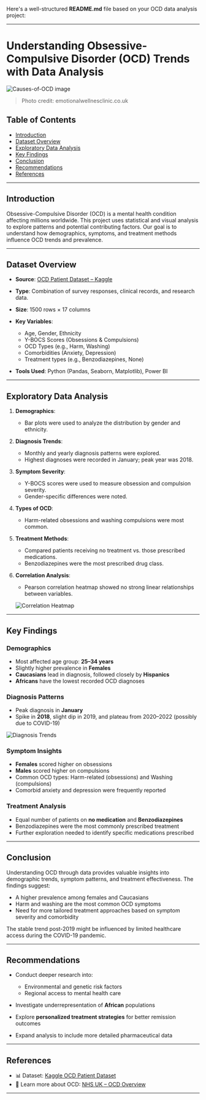 Here's a well-structured **README.md** file based on your OCD data analysis project:

---

# Understanding Obsessive-Compulsive Disorder (OCD) Trends with Data Analysis

![Causes-of-OCD image](https://github.com/TeniOT/Understanding-Obsessive-Compulsive-Disorder-OCD-Trends-A-Data-Analysis/assets/164643376/1a08941d-5635-463c-8e65-9d53e8264732)

> Photo credit: emotionalwellnesclinic.co.uk

## Table of Contents

* [Introduction](#introduction)
* [Dataset Overview](#dataset-overview)
* [Exploratory Data Analysis](#exploratory-data-analysis)
* [Key Findings](#key-findings)
* [Conclusion](#conclusion)
* [Recommendations](#recommendations)
* [References](#references)

---

## Introduction

Obsessive-Compulsive Disorder (OCD) is a mental health condition affecting millions worldwide. This project uses statistical and visual analysis to explore patterns and potential contributing factors. Our goal is to understand how demographics, symptoms, and treatment methods influence OCD trends and prevalence.

---

## Dataset Overview

* **Source**: [OCD Patient Dataset – Kaggle](https://www.kaggle.com/datasets/ohinhaque/ocd-patient-dataset-demographics-and-clinical-data/)
* **Type**: Combination of survey responses, clinical records, and research data.
* **Size**: 1500 rows × 17 columns
* **Key Variables**:

  * Age, Gender, Ethnicity
  * Y-BOCS Scores (Obsessions & Compulsions)
  * OCD Types (e.g., Harm, Washing)
  * Comorbidities (Anxiety, Depression)
  * Treatment types (e.g., Benzodiazepines, None)
* **Tools Used**: Python (Pandas, Seaborn, Matplotlib), Power BI

---

## Exploratory Data Analysis

1. **Demographics**:

   * Bar plots were used to analyze the distribution by gender and ethnicity.

2. **Diagnosis Trends**:

   * Monthly and yearly diagnosis patterns were explored.
   * Highest diagnoses were recorded in January; peak year was 2018.

3. **Symptom Severity**:

   * Y-BOCS scores were used to measure obsession and compulsion severity.
   * Gender-specific differences were noted.

4. **Types of OCD**:

   * Harm-related obsessions and washing compulsions were most common.

5. **Treatment Methods**:

   * Compared patients receiving no treatment vs. those prescribed medications.
   * Benzodiazepines were the most prescribed drug class.

6. **Correlation Analysis**:

   * Pearson correlation heatmap showed no strong linear relationships between variables.

   ![Correlation Heatmap](https://github.com/TeniOT/Exploring-correlation-in-Python-with-OCD-Dataset/assets/164643376/66ee4722-9220-4750-9cee-c729051b89f0)

---

## Key Findings

### Demographics

* Most affected age group: **25–34 years**
* Slightly higher prevalence in **Females**
* **Caucasians** lead in diagnosis, followed closely by **Hispanics**
* **Africans** have the lowest recorded OCD diagnoses

### Diagnosis Patterns

* Peak diagnosis in **January**
* Spike in **2018**, slight dip in 2019, and plateau from 2020–2022 (possibly due to COVID-19)

![Diagnosis Trends](https://github.com/TeniOT/Understanding-Obsessive-Compulsive-Disorder-OCD-Trends-A-Data-Analysis/assets/164643376/eb633b01-8ef6-4e4c-bf05-3f08d5cd3f37)

### Symptom Insights

* **Females** scored higher on obsessions
* **Males** scored higher on compulsions
* Common OCD types: Harm-related (obsessions) and Washing (compulsions)
* Comorbid anxiety and depression were frequently reported

### Treatment Analysis

* Equal number of patients on **no medication** and **Benzodiazepines**
* Benzodiazepines were the most commonly prescribed treatment
* Further exploration needed to identify specific medications prescribed

---

## Conclusion

Understanding OCD through data provides valuable insights into demographic trends, symptom patterns, and treatment effectiveness. The findings suggest:

* A higher prevalence among females and Caucasians
* Harm and washing are the most common OCD symptoms
* Need for more tailored treatment approaches based on symptom severity and comorbidity

The stable trend post-2019 might be influenced by limited healthcare access during the COVID-19 pandemic.

---

## Recommendations

* Conduct deeper research into:

  * Environmental and genetic risk factors
  * Regional access to mental health care
* Investigate underrepresentation of **African** populations
* Explore **personalized treatment strategies** for better remission outcomes
* Expand analysis to include more detailed pharmaceutical data

---

## References

* 📊 Dataset: [Kaggle OCD Patient Dataset](https://www.kaggle.com/datasets/ohinhaque/ocd-patient-dataset-demographics-and-clinical-data/)
* 🧠 Learn more about OCD: [NHS UK – OCD Overview](https://www.nhs.uk/mental-health/conditions/obsessive-compulsive-disorder-ocd/overview/)

---
